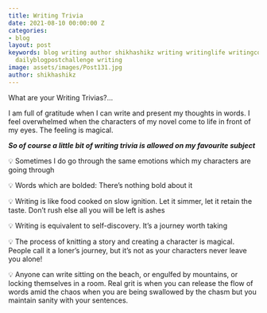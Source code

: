```yaml
---
title: Writing Trivia
date: 2021-08-10 00:00:00 Z
categories:
- blog
layout: post
keywords: blog writing author shikhashikz writing writinglife writingcommunity dailyblogpost
  dailyblogpostchallenge writing
image: assets/images/Post131.jpg
author: shikhashikz
---
```


What are your Writing Trivias?...

I am full of gratitude when I can write and present my thoughts in words. I feel overwhelmed when the characters of my novel come to life in front of my eyes. The feeling is magical.

***So of course a little bit of writing trivia is allowed on my favourite subject***

💡 Sometimes I do go through the same emotions which my characters are going through

💡 Words which are bolded: There’s nothing bold about it

💡 Writing is like food cooked on slow ignition. Let it simmer, let it retain the taste. Don’t rush else all you will be left is ashes

💡 Writing is equivalent to self-discovery. It’s a journey worth taking

💡 The process of knitting a story and creating a character is magical. People call it a loner’s journey, but it’s not as your characters never leave you alone!

💡 Anyone can write sitting on the beach, or engulfed by mountains, or locking themselves in a room. Real grit is when you can release the flow of words amid the chaos when you are being swallowed by the chasm but you maintain sanity with your sentences.

